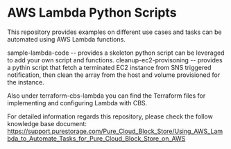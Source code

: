 # AWS Lambda Python Scripts

This repository provides examples on different use cases and tasks can be automated using AWS Lambda functions. 

sample-lambda-code -- provides a skeleton python script can be leveraged to add your own script and functions.
cleanup-ec2-provisoning -- provides a pythin script that fetch a terminated EC2 instance from SNS triggered notification, then clean the array from the host and volume provisioned for the instance.  

Also under terraform-cbs-lambda you can find the Terraform files for implementing and configuring Lambda with CBS. 

For detailed information regards this repository, please check the follow knowledge base document: 
https://support.purestorage.com/Pure_Cloud_Block_Store/Using_AWS_Lambda_to_Automate_Tasks_for_Pure_Cloud_Block_Store_on_AWS